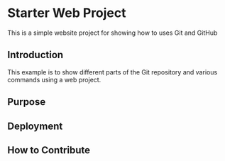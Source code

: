 # Starter Web Project

This is a simple website project for showing how to uses Git and GitHub


## Introduction

This example is to show different parts of the Git repository and various commands using a web project.

## Purpose

## Deployment

## How to Contribute
